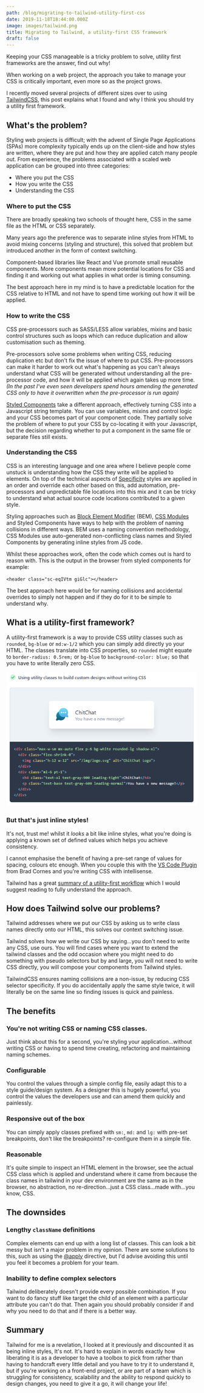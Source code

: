 ```yaml
---
path: /blog/migrating-to-tailwind-utility-first-css
date: 2019-11-18T18:44:00.000Z
image: images/tailwind.png
title: Migrating to Tailwind, a utility-first CSS framework
draft: false
---
```


Keeping your CSS manageable is a tricky problem to solve, utility first frameworks are the answer, find out why!

<!-- end -->

When working on a web project, the approach you take to manage your CSS is critically important, even more so as the project grows.

I recently moved several projects of different sizes over to using [TailwindCSS](https://tailwindcss.com/), this post explains what I found and why I think you should try a utility first framework.

## What's the problem?

Styling web projects is difficult; with the advent of Single Page Applications (SPAs) more complexity typically ends up on the client-side and how styles are written, where they are put and how they are applied catch many people out.
From experience, the problems associated with a scaled web application can be grouped into three categories:

- Where you put the CSS
- How you write the CSS
- Understanding the CSS

### Where to put the CSS

There are broadly speaking two schools of thought here, CSS in the same file as the HTML or CSS separately.

Many years ago the preference was to separate inline styles from HTML to avoid mixing concerns (styling and structure), this solved that problem but introduced another in the form of context switching.

Component-based libraries like React and Vue promote small reusable components. More components mean more potential locations for CSS and finding it and working out what applies in what order is timing consuming.

The best approach here in my mind is to have a predictable location for the CSS relative to HTML and not have to spend time working out how it will be applied.

### How to write the CSS

CSS pre-processors such as SASS/LESS allow variables, mixins and basic control structures such as loops which can reduce duplication and allow customisation such as theming.

Pre-processors solve some problems when writing CSS, reducing duplication etc but don't fix the issue of where to put CSS. Pre-processors can make it harder to work out what's happening as you can't always understand what CSS will be generated without understanding all the pre-processor code, and how it will be applied which again takes up more time. _(In the past I've even seen developers spend hours amending the generated CSS only to have it overwritten when the pre-processor is run again)_

[Styled Components](https://styled-components.com/) take a different approach, effectively turning CSS into a Javascript string template. You can use variables, mixins and control logic and your CSS becomes part of your component code.
They partially solve the problem of where to put your CSS by co-locating it with your Javascript, but the decision regarding whether to put a component in the same file or separate files still exists.

### Understanding the CSS

CSS is an interesting language and one area where I believe people come unstuck is understanding how the CSS they write will be applied to elements. On top of the technical aspects of [Specificity](https://developer.mozilla.org/en-US/docs/Web/CSS/Specificity) styles are applied in an order and override each other based on this, add automation, pre-processors and unpredictable file locations into this mix and it can be tricky to understand what actual source code locations contributed to a given style.

Styling approaches such as [Block Element Modifier](http://getbem.com/) (BEM), [CSS Modules](https://github.com/css-modules/css-modules) and Styled Components have ways to help with the problem of naming collisions in different ways. BEM uses a naming convention methodology, CSS Modules use auto-generated non-conflicting class names and Styled Components by generating inline styles from JS code.

Whilst these approaches work, often the code which comes out is hard to reason with. This is the output in the browser from styled components for example:

`<header class="sc-eqIVtm giGlc"></header>`

The best approach here would be for naming collisions and accidental overrides to simply not happen and if they do for it to be simple to understand why.

## What is a utility-first framework?

A utility-first framework is a way to provide CSS utility classes such as `rounded`, `bg-blue` or `md:w-1/2` which you can simply add directly yo your HTML. The classes translate into CSS properties, so `rounded` might equate to `border-radius: 0.5rem;` or `bg-blue` to `background-color: blue;` so that you have to write literally zero CSS.

![Tailwind example](images/tailwind_example.png)

### But that's just inline styles!

It's not, trust me! whilst it _looks_ a bit like inline styles, what you're doing is applying a known set of defined values which helps you achieve consistency.

I cannot emphasise the benefit of having a pre-set range of values for spacing, colours etc enough. When you couple this with the [VS Code Plugin](https://marketplace.visualstudio.com/items?itemName=bradlc.vscode-tailwindcss) from Brad Cornes and you're writing CSS with intellisense.

Tailwind has a great [summary of a utility-first workflow](https://tailwindcss.com/docs/utility-first/) which I would suggest reading to fully understand the approach.

## How does Tailwind solve our problems?

Tailwind addresses where we put our CSS by asking us to write class names directly onto our HTML, this solves our context switching issue.

Tailwind solves how we write our CSS by saying...you don't need to write any CSS, use ours. You will find cases where you want to extend the tailwind classes and the odd occasion where you might need to do something with pseudo selectors but by and large, you will not need to write CSS directly, you will compose your components from Tailwind styles.

TailwindCSS ensures naming collisions are a non-issue, by reducing CSS selector specificity. If you do accidentally apply the same style twice, it will literally be on the same line so finding issues is quick and painless.

## The benefits

### You're not writing CSS or naming CSS classes.

Just think about this for a second, you're styling your application...without writing CSS or having to spend time creating, refactoring and maintaining naming schemes.

### Configurable

You control the values through a simple config file, easily adapt this to a style guide/design system. As a designer this is hugely powerful, you control the values the developers use and can amend them quickly and painlessly.

### Responsive out of the box

You can simply apply classes prefixed with `sm:`, `md:` and `lg:` with pre-set breakpoints, don't like the breakpoints? re-configure them in a simple file.

### Reasonable

It's quite simple to inspect an HTML element in the browser, see the actual CSS class which is applied and understand where it came from because the class names in tailwind in your dev environment are the same as in the browser, no abstraction, no re-direction...just a CSS class...made with...you know, CSS.

## The downsides

### Lengthy `className` definitions

Complex elements can end up with a long list of classes. This can look a bit messy but isn't a major problem in my opinion. There are some solutions to this, such as using the [@apply](https://tailwindcss.com/docs/extracting-components/) directive, but I'd advise avoiding this until you feel it becomes a problem for your team.

### Inability to define complex selectors

Tailwind deliberately doesn't provide every possible combination. If you want to do fancy stuff like target the child of an element with a particular attribute you can't do that. Then again you should probably consider if and why you need to do that and if there is a better way.

## Summary

Tailwind for me is a revelation, I looked at it previously and discounted it as being inline styles, It's not. It's hard to explain in words exactly how liberating it is as a developer to have a toolbox to pick from rather than having to handcraft every little detail and you have to try it to understand it, but if you're working on a front-end project, or are part of a team which is struggling for consistency, scalability and the ability to respond quickly to design changes, you need to give it a go, it will change your life!
